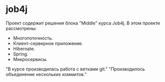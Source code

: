 # job4j
Проект содержит решения блока "Middle" курса Job4j.
В этом проекте рассмотрены:
- Многопоточность.
- Клиент-серверное приложение.
- Hibernate.
- Spring.
- Микросервисы.

"В курсе производилась работа с ветками git."
"Производилось объединение нескольких коммитов."